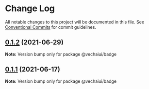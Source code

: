 # Change Log

All notable changes to this project will be documented in this file.
See [Conventional Commits](https://conventionalcommits.org) for commit guidelines.

## [0.1.2](https://github.com/vechai/vechaiui/compare/@vechaiui/badge@0.1.1...@vechaiui/badge@0.1.2) (2021-06-29)

**Note:** Version bump only for package @vechaiui/badge





## [0.1.1](https://github.com/vechai/vechaiui/compare/@vechaiui/badge@0.1.0...@vechaiui/badge@0.1.1) (2021-06-17)

**Note:** Version bump only for package @vechaiui/badge
